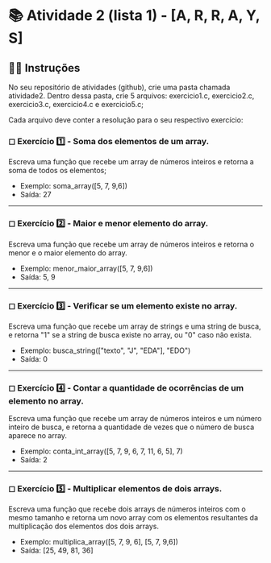 # 📚 Atividade 2 (lista 1) - [A, R, R, A, Y, S]

## 👨‍🏫 Instruções

No seu repositório de atividades (github), crie uma pasta chamada atividade2. Dentro dessa pasta, crie 5 arquivos: exercicio1.c, exercicio2.c, exercicio3.c, exercicio4.c e exercicio5.c;

Cada arquivo deve conter a resolução para o seu respectivo exercício:

### ◻ Exercício 1️⃣ - Soma dos elementos de um array.
Escreva uma função que recebe um array de números inteiros e retorna a soma de todos os elementos;
- Exemplo: soma_array([5, 7, 9,6])
- Saída: 27

<hr/>

### ◻ Exercício 2️⃣ - Maior e menor elemento do array.
Escreva uma função que recebe um array de números inteiros e retorna o menor e o maior elemento do array.

- Exemplo: menor_maior_array([5, 7, 9,6])
- Saída: 5, 9 

<hr/>

### ◻ Exercício 3️⃣ - Verificar se um elemento existe no array.
Escreva uma função que recebe um array de strings e uma string de busca, e retorna "1" se a string de busca existe no array, ou "0" caso não exista.

- Exemplo: busca_string(["texto", "J", "EDA"], "EDO")
- Saída: 0 

<hr/>

### ◻ Exercício 4️⃣ - Contar a quantidade de ocorrências de um elemento no array.
Escreva uma função que recebe um array de números inteiros e um número inteiro de busca, e retorna a quantidade de vezes que o número de busca aparece no array.

- Exemplo: conta_int_array([5, 7, 9, 6, 7, 11, 6, 5], 7)
- Saída: 2

<hr/>

### ◻ Exercício 5️⃣ - Multiplicar elementos de dois arrays.
Escreva uma função que recebe dois arrays de números inteiros com o mesmo tamanho e retorna um novo array com os elementos resultantes da multiplicação dos elementos dos dois arrays.

- Exemplo: multiplica_array([5, 7, 9, 6], [5, 7, 9,6])
- Saída: [25, 49, 81, 36] 
